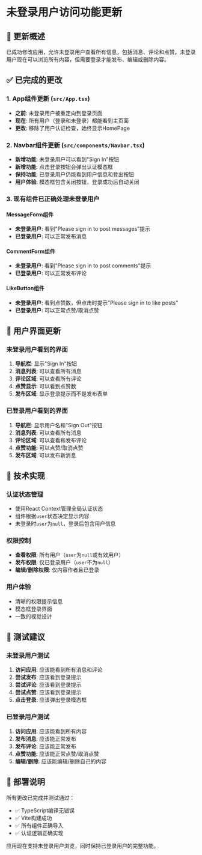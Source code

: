 # 未登录用户访问功能更新

## 🎯 更新概述

已成功修改应用，允许未登录用户查看所有信息，包括消息、评论和点赞。未登录用户现在可以浏览所有内容，但需要登录才能发布、编辑或删除内容。

## ✅ 已完成的更改

### 1. App组件更新 (`src/App.tsx`)
- **之前**: 未登录用户被重定向到登录页面
- **现在**: 所有用户（登录和未登录）都能看到主页面
- **更改**: 移除了用户认证检查，始终显示HomePage

### 2. Navbar组件更新 (`src/components/Navbar.tsx`)
- **新增功能**: 未登录用户可以看到"Sign In"按钮
- **新增功能**: 点击登录按钮会弹出认证模态框
- **保持功能**: 已登录用户仍能看到用户信息和登出按钮
- **用户体验**: 模态框包含关闭按钮，登录成功后自动关闭

### 3. 现有组件已正确处理未登录用户

#### MessageForm组件
- **未登录用户**: 看到"Please sign in to post messages"提示
- **已登录用户**: 可以正常发布消息

#### CommentForm组件  
- **未登录用户**: 看到"Please sign in to post comments"提示
- **已登录用户**: 可以正常发布评论

#### LikeButton组件
- **未登录用户**: 看到点赞数，但点击时提示"Please sign in to like posts"
- **已登录用户**: 可以正常点赞/取消点赞

## 🎨 用户界面更新

### 未登录用户看到的界面
1. **导航栏**: 显示"Sign In"按钮
2. **消息列表**: 可以查看所有消息
3. **评论区域**: 可以查看所有评论
4. **点赞显示**: 可以看到点赞数
5. **发布区域**: 显示登录提示而不是发布表单

### 已登录用户看到的界面
1. **导航栏**: 显示用户名和"Sign Out"按钮
2. **消息列表**: 可以查看所有消息
3. **评论区域**: 可以查看和发布评论
4. **点赞功能**: 可以点赞/取消点赞
5. **发布区域**: 可以发布新消息

## 🔧 技术实现

### 认证状态管理
- 使用React Context管理全局认证状态
- 组件根据`user`状态决定显示内容
- 未登录时`user`为`null`，登录后包含用户信息

### 权限控制
- **查看权限**: 所有用户（`user`为`null`或有效用户）
- **发布权限**: 仅已登录用户（`user`不为`null`）
- **编辑/删除权限**: 仅内容作者且已登录

### 用户体验
- 清晰的权限提示信息
- 模态框登录界面
- 一致的视觉设计

## 🧪 测试建议

### 未登录用户测试
1. **访问应用**: 应该能看到所有消息和评论
2. **尝试发布**: 应该看到登录提示
3. **尝试评论**: 应该看到登录提示
4. **尝试点赞**: 应该看到登录提示
5. **点击登录**: 应该弹出登录模态框

### 已登录用户测试
1. **访问应用**: 应该能看到所有内容
2. **发布消息**: 应该能正常发布
3. **发布评论**: 应该能正常发布
4. **点赞功能**: 应该能正常点赞/取消点赞
5. **编辑/删除**: 应该能编辑/删除自己的内容

## 🚀 部署说明

所有更改已完成并测试通过：
- ✅ TypeScript编译无错误
- ✅ Vite构建成功
- ✅ 所有组件正确导入
- ✅ 认证逻辑正确实现

应用现在支持未登录用户浏览，同时保持已登录用户的完整功能。

